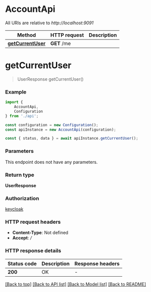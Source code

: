 # AccountApi

All URIs are relative to *http://localhost:9091*

|Method | HTTP request | Description|
|------------- | ------------- | -------------|
|[**getCurrentUser**](#getcurrentuser) | **GET** /me | |

# **getCurrentUser**
> UserResponse getCurrentUser()


### Example

```typescript
import {
    AccountApi,
    Configuration
} from './api';

const configuration = new Configuration();
const apiInstance = new AccountApi(configuration);

const { status, data } = await apiInstance.getCurrentUser();
```

### Parameters
This endpoint does not have any parameters.


### Return type

**UserResponse**

### Authorization

[keycloak](../README.md#keycloak)

### HTTP request headers

 - **Content-Type**: Not defined
 - **Accept**: */*


### HTTP response details
| Status code | Description | Response headers |
|-------------|-------------|------------------|
|**200** | OK |  -  |

[[Back to top]](#) [[Back to API list]](../README.md#documentation-for-api-endpoints) [[Back to Model list]](../README.md#documentation-for-models) [[Back to README]](../README.md)

